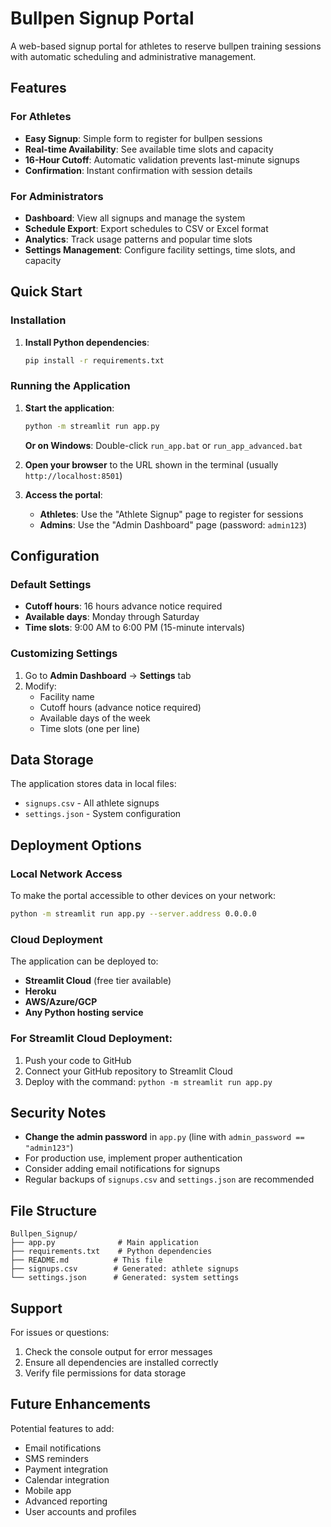 # Bullpen Signup Portal

A web-based signup portal for athletes to reserve bullpen training sessions with automatic scheduling and administrative management.

## Features

### For Athletes
- **Easy Signup**: Simple form to register for bullpen sessions
- **Real-time Availability**: See available time slots and capacity
- **16-Hour Cutoff**: Automatic validation prevents last-minute signups
- **Confirmation**: Instant confirmation with session details

### For Administrators
- **Dashboard**: View all signups and manage the system
- **Schedule Export**: Export schedules to CSV or Excel format
- **Analytics**: Track usage patterns and popular time slots
- **Settings Management**: Configure facility settings, time slots, and capacity

## Quick Start

### Installation

1. **Install Python dependencies**:
   ```bash
   pip install -r requirements.txt
   ```

### Running the Application

1. **Start the application**:
   ```bash
   python -m streamlit run app.py
   ```
   
   **Or on Windows**: Double-click `run_app.bat` or `run_app_advanced.bat`

2. **Open your browser** to the URL shown in the terminal (usually `http://localhost:8501`)

3. **Access the portal**:
   - **Athletes**: Use the "Athlete Signup" page to register for sessions
   - **Admins**: Use the "Admin Dashboard" page (password: `admin123`)

## Configuration

### Default Settings
- **Cutoff hours**: 16 hours advance notice required
- **Available days**: Monday through Saturday
- **Time slots**: 9:00 AM to 6:00 PM (15-minute intervals)

### Customizing Settings

1. Go to **Admin Dashboard** → **Settings** tab
2. Modify:
   - Facility name
   - Cutoff hours (advance notice required)
   - Available days of the week
   - Time slots (one per line)

## Data Storage

The application stores data in local files:
- `signups.csv` - All athlete signups
- `settings.json` - System configuration

## Deployment Options

### Local Network Access
To make the portal accessible to other devices on your network:
```bash
python -m streamlit run app.py --server.address 0.0.0.0
```

### Cloud Deployment
The application can be deployed to:
- **Streamlit Cloud** (free tier available)
- **Heroku**
- **AWS/Azure/GCP**
- **Any Python hosting service**

### For Streamlit Cloud Deployment:
1. Push your code to GitHub
2. Connect your GitHub repository to Streamlit Cloud
3. Deploy with the command: `python -m streamlit run app.py`

## Security Notes

- **Change the admin password** in `app.py` (line with `admin_password == "admin123"`)
- For production use, implement proper authentication
- Consider adding email notifications for signups
- Regular backups of `signups.csv` and `settings.json` are recommended

## File Structure

```
Bullpen_Signup/
├── app.py              # Main application
├── requirements.txt    # Python dependencies
├── README.md          # This file
├── signups.csv        # Generated: athlete signups
└── settings.json      # Generated: system settings
```

## Support

For issues or questions:
1. Check the console output for error messages
2. Ensure all dependencies are installed correctly
3. Verify file permissions for data storage

## Future Enhancements

Potential features to add:
- Email notifications
- SMS reminders
- Payment integration
- Calendar integration
- Mobile app
- Advanced reporting
- User accounts and profiles
